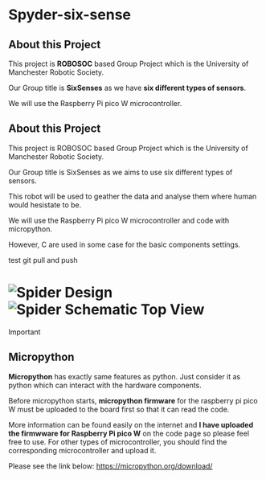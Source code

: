 # Spyder-six-sense
## About this Project
This project is **ROBOSOC** based Group Project which is the University of Manchester Robotic Society.

Our Group title is **SixSenses** as we have **six different types of sensors**.

We will use the Raspberry Pi pico W microcontroller.

## About this Project
This project is ROBOSOC based Group Project which is the University of Manchester Robotic Society.

Our Group title is SixSenses as we aims to use six different types of sensors.

This robot will be used to geather the data and analyse them where human would hesistate to be.

We will use the Raspberry Pi pico W microcontroller and code with micropython.

However, C are used in some case for the basic components settings. 

test git pull and push

![Spider Design](https://github.com/doyun-gu/SPYDER/assets/128914278/4de50b91-f7b9-4c4d-a30a-c7b7dd0d9960)
![Spider Schematic Top View](https://github.com/doyun-gu/SPYDER/assets/128914278/429366fc-0fdc-487c-ba20-b93adb9a900c)
=======

>[!IMPORTANT]
>## Micropython
>**Micropython** has exactly same features as python. Just consider it as python which can interact with the hardware components.
>
>Before micropython starts, **micropython firmware** for the raspberry pi pico W must be uploaded to the board first so that it can read the code.
>
>More information can be found easily on the internet and **I have uploaded the firmwware for Raspberry Pi pico W** on the code page so please feel free to use.
>For other types of microcontroller, you should find the corresponding microcontroller and upload it.
>
>Please see the link below:
>https://micropython.org/download/